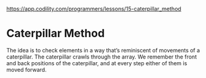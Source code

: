 
https://app.codility.com/programmers/lessons/15-caterpillar_method

# Caterpillar Method

The idea is to check elements in a way that’s
reminiscent of movements of a caterpillar.
The caterpillar crawls through the array.
We remember the front and back positions 
of the caterpillar, and at every step either 
of them is moved forward.



